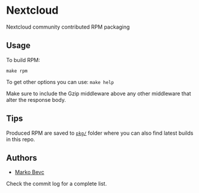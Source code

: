 # Nextcloud
Nextcloud community contributed RPM packaging

## Usage

To build RPM:
~~~ make
make rpm
~~~

To get other options you can use: `make help`

Make sure to include the Gzip middleware above any other middleware that alter
the response body.

## Tips

Produced RPM are saved to [`pkg/`](https://github.com/mbevc1/nextcloud/tree/master/pkg) folder where you can also find latest builds
in this repo.

## Authors
* [Marko Bevc](https://github.com/mbevc1)

Check the commit log for a complete list.

